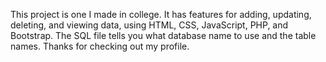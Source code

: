 This project is one I made in college. It has features for adding, updating, deleting, and viewing data, using HTML, CSS, JavaScript, PHP, and Bootstrap. The SQL file tells you what database name to use and the table names. Thanks for checking out my profile.
